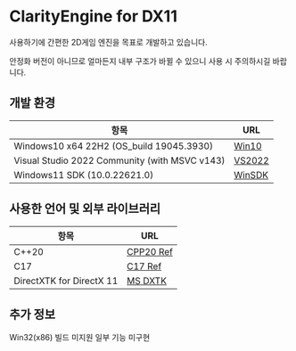 # ClarityEngine for DX11

사용하기에 간편한 2D게임 엔진을 목표로 개발하고 있습니다.

안정화 버전이 아니므로 얼마든지 내부 구조가 바뀔 수 있으니 사용 시 주의하시길 바랍니다.

## 개발 환경
| 항목                                           | URL                                                                           |
|-----------------------------------------------|--------------------------------------------------------------------------------|
|Windows10 x64 22H2 (OS_build 19045.3930)       | [Win10](https://www.microsoft.com/ko-kr/software-download/windows10%5C)        |
|Visual Studio 2022 Community (with MSVC v143)  | [VS2022](https://visualstudio.microsoft.com/ko/)                               |
|Windows11 SDK (10.0.22621.0)                   | [WinSDK](https://developer.microsoft.com/en-us/windows/downloads/windows-sdk/) |


## 사용한 언어 및 외부 라이브러리
| 항목                      | URL                                             |
|--------------------------|--------------------------------------------------|
| C++20                    | [CPP20 Ref](https://en.cppreference.com/w/cpp/20)|
|  C17                     | [C17 Ref](https://en.cppreference.com/w/c)       |
| DirectXTK for DirectX 11 | [MS DXTK](https://github.com/microsoft/DirectXTK)|

## 추가 정보

Win32(x86) 빌드 미지원
일부 기능 미구현